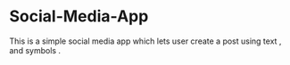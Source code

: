 # Social-Media-App
This is a simple social media app which lets user create a post using text , and symbols .
